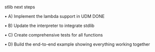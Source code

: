 stlib next steps

•	A) Implement the lambda support in UDM DONE

•	B) Update the interpreter to integrate stdlib

•	C) Create comprehensive tests for all functions

•	D) Build the end-to-end example showing everything working together
